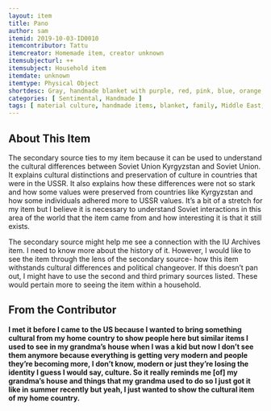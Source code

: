 ```yaml
---
layout: item
title: Pano
author: sam
itemid: 2019-10-03-ID0010
itemcontributor: Tattu
itemcreator: Homemade item, creator unknown
itemsubjecturl: ++
itemsubject: Household item
itemdate: unknown
itemtype: Physical Object
shortdesc: Gray, handmade blanket with purple, red, pink, blue, orange, and green patterns.
categories: [ Sentimental, Handmade ]
tags: [ material culture, handmade items, blanket, family, Middle East, textile ]
---
```


## About This Item

The secondary source ties to my item because it can be used to understand the cultural differences between Soviet Union Kyrgyzstan and Soviet Union. It explains cultural distinctions and preservation of culture in countries that were in the USSR. It also explains how these differences were not so stark and how some values were preserved from countries like Kyrgyzstan and how some individuals adhered more to USSR values. It’s a bit of a stretch for my item but I believe it is necessary to understand Soviet interactions in this area of the world that the item came from and how interesting it is that it still exists.

The secondary source might help me see a connection with the IU Archives item. I need to know more about the history of it. However, I would like to see the item through the lens of the secondary source- how this item withstands cultural differences and political changeover. If this doesn’t pan out, I might have to use the second and third primary sources listed. These would pertain more to seeing the item within a household.


## From the Contributor

<b>I met it before I came to the US because I wanted to bring something cultural from my home country to show people here but similar items I used to see in my grandma’s house when I was a kid but now I don’t see them anymore because everything is getting very modern and people they’re becoming more, I don’t know, modern or just they’re losing the identity I guess I would say, culture. So it really reminds me [of] my grandma’s house and things that my grandma used to do so I just got it like in summer recently but yeah, I just wanted to show the cultural item of my home country.</b>
